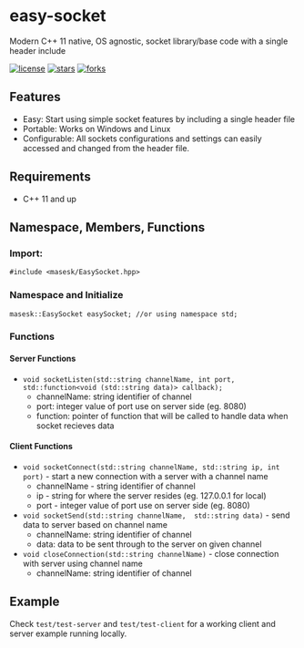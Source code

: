 # easy-socket
Modern C++ 11 native, OS agnostic, socket library/base code with a single header include

[![license](https://img.shields.io/github/license/masesk/easy-socket.svg)](https://github.com/masesk/easy-socket/blob/master/LICENSE)
[![stars](https://img.shields.io/github/stars/masesk/easy-socket.svg?style=social)](https://github.com/masesk/easy-socket/stargazers)
[![forks](https://img.shields.io/github/forks/masesk/easy-socket?style=social)](https://github.com/masesk/easy-socket/network/members)

## Features
* Easy: Start using simple socket features by including a single header file
* Portable: Works on Windows and Linux
* Configurable: All sockets configurations and settings can easily accessed and changed from the header file.

## Requirements
* C++ 11 and up

## Namespace, Members, Functions

### Import:
```
#include <masesk/EasySocket.hpp>
```

### Namespace and Initialize

```
masesk::EasySocket easySocket; //or using namespace std;
```

### Functions

#### Server Functions

* `void socketListen(std::string channelName, int port, std::function<void (std::string data)> callback);` 
    * channelName: string identifier of channel
    * port: integer value of port use on server side (eg. 8080)
    * function: pointer of function that will be called to handle data when socket recieves data

#### Client Functions

* `void socketConnect(std::string channelName, std::string ip, int port)` - start a new connection with a server with a channel name 
    * channelName - string identifier of channel
    * ip - string for where the server resides (eg. 127.0.0.1 for local)
    * port - integer value of port use on server side (eg. 8080)
* `void socketSend(std::string channelName,  std::string data)` - send data to server based on channel name
    * channelName: string identifier of channel
    * data: data to be sent through to the server on given channel
* `void closeConnection(std::string channelName)`  - close connection with server using channel name
    * channelName: string identifier of channel


## Example
Check `test/test-server` and `test/test-client` for a working client and server example running locally.